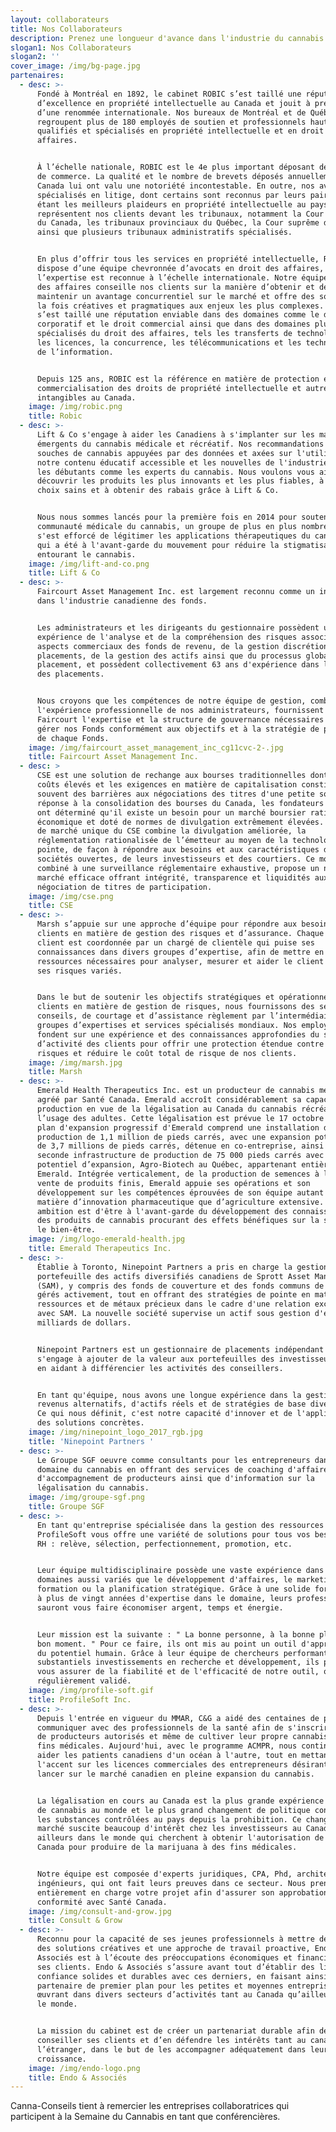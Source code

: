 ```yaml
---
layout: collaborateurs
title: Nos Collaborateurs
description: Prenez une longueur d'avance dans l'industrie du cannabis
slogan1: Nos Collaborateurs
slogan2: ''
cover_image: /img/bg-page.jpg
partenaires:
  - desc: >-
      Fondé à Montréal en 1892, le cabinet ROBIC s’est taillé une réputation
      d’excellence en propriété intellectuelle au Canada et jouit à présent
      d’une renommée internationale. Nos bureaux de Montréal et de Québec
      regroupent plus de 180 employés de soutien et professionnels hautement
      qualifiés et spécialisés en propriété intellectuelle et en droit des
      affaires.


      À l’échelle nationale, ROBIC est le 4e plus important déposant de marques
      de commerce. La qualité et le nombre de brevets déposés annuellement au
      Canada lui ont valu une notoriété incontestable. En outre, nos avocats
      spécialisés en litige, dont certains sont reconnus par leurs pairs comme
      étant les meilleurs plaideurs en propriété intellectuelle au pays,
      représentent nos clients devant les tribunaux, notamment la Cour fédérale
      du Canada, les tribunaux provinciaux du Québec, la Cour suprême du Canada
      ainsi que plusieurs tribunaux administratifs spécialisés.


      En plus d’offrir tous les services en propriété intellectuelle, ROBIC
      dispose d’une équipe chevronnée d’avocats en droit des affaires, dont
      l’expertise est reconnue à l’échelle internationale. Notre équipe en droit
      des affaires conseille nos clients sur la manière d’obtenir et de
      maintenir un avantage concurrentiel sur le marché et offre des solutions à
      la fois créatives et pragmatiques aux enjeux les plus complexes. Elle
      s’est taillé une réputation enviable dans des domaines comme le droit
      corporatif et le droit commercial ainsi que dans des domaines plus
      spécialisés du droit des affaires, tels les transferts de technologie et
      les licences, la concurrence, les télécommunications et les technologies
      de l’information.


      Depuis 125 ans, ROBIC est la référence en matière de protection et de
      commercialisation des droits de propriété intellectuelle et autres actifs
      intangibles au Canada.
    image: /img/robic.png
    title: Robic
  - desc: >-
      Lift & Co s'engage à aider les Canadiens à s'implanter sur les marchés
      émergents du cannabis médicale et récréatif. Nos recommandations sur les
      souches de cannabis appuyées par des données et axées sur l'utilisateur,
      notre contenu éducatif accessible et les nouvelles de l'industrie aideront
      les débutants comme les experts du cannabis. Nous voulons vous aider à
      découvrir les produits les plus innovants et les plus fiables, à faire des
      choix sains et à obtenir des rabais grâce à Lift & Co. 


      Nous nous sommes lancés pour la première fois en 2014 pour soutenir la
      communauté médicale du cannabis, un groupe de plus en plus nombreux qui
      s'est efforcé de légitimer les applications thérapeutiques du cannabis et
      qui a été à l'avant-garde du mouvement pour réduire la stigmatisation
      entourant le cannabis. 
    image: /img/lift-and-co.png
    title: Lift & Co
  - desc: >-
      Faircourt Asset Management Inc. est largement reconnu comme un innovateur
      dans l'industrie canadienne des fonds.


      Les administrateurs et les dirigeants du gestionnaire possèdent une grande
      expérience de l'analyse et de la compréhension des risques associés aux
      aspects commerciaux des fonds de revenu, de la gestion discrétionnaire des
      placements, de la gestion des actifs ainsi que du processus global de
      placement, et possèdent collectivement 63 ans d'expérience dans le secteur
      des placements.


      Nous croyons que les compétences de notre équipe de gestion, combinées à
      l'expérience professionnelle de nos administrateurs, fournissent à
      Faircourt l'expertise et la structure de gouvernance nécessaires pour
      gérer nos Fonds conformément aux objectifs et à la stratégie de placement
      de chaque Fonds.
    image: /img/faircourt_asset_management_inc_cg11cvc-2-.jpg
    title: Faircourt Asset Management Inc.
  - desc: >
      CSE est une solution de rechange aux bourses traditionnelles dont les
      coûts élevés et les exigences en matière de capitalisation constituent
      souvent des barrières aux négociations des titres d'une petite société. En
      réponse à la consolidation des bourses du Canada, les fondateurs du CSE
      ont déterminé qu'il existe un besoin pour un marché boursier rationalisé,
      économique et doté de normes de divulgation extrêmement élevées. Le modèle
      de marché unique du CSE combine la divulgation améliorée, la
      réglementation rationalisée de l’émetteur au moyen de la technologie de
      pointe, de façon à répondre aux besoins et aux caractéristiques des
      sociétés ouvertes, de leurs investisseurs et des courtiers. Ce modèle,
      combiné à une surveillance réglementaire exhaustive, propose un nouveau
      marché efficace offrant intégrité, transparence et liquidités aux fins de
      négociation de titres de participation.
    image: /img/cse.png
    title: CSE
  - desc: >-
      Marsh s’appuie sur une approche d’équipe pour répondre aux besoins des
      clients en matière de gestion des risques et d’assurance. Chaque relation
      client est coordonnée par un chargé de clientèle qui puise ses
      connaissances dans divers groupes d’expertise, afin de mettre en place les
      ressources nécessaires pour analyser, mesurer et aider le client à gérer
      ses risques variés.


      Dans le but de soutenir les objectifs stratégiques et opérationnels de nos
      clients en matière de gestion de risques, nous fournissons des services de
      conseils, de courtage et d’assistance règlement par l’intermédiaire de nos
      groupes d’expertises et services spécialisés mondiaux. Nos employés se
      fondent sur une expérience et des connaissances approfondies du secteur
      d’activité des clients pour offrir une protection étendue contre les
      risques et réduire le coût total de risque de nos clients.
    image: /img/marsh.jpg
    title: Marsh
  - desc: >-
      Emerald Health Therapeutics Inc. est un producteur de cannabis médical
      agréé par Santé Canada. Emerald accroît considérablement sa capacité de
      production en vue de la légalisation au Canada du cannabis récréatif à
      l’usage des adultes. Cette légalisation est prévue le 17 octobre 2018. Le
      plan d'expansion progressif d'Emerald comprend une installation de
      production de 1,1 million de pieds carrés, avec une expansion potentielle
      de 3,7 millions de pieds carrés, détenue en co-entreprise, ainsi qu'une
      seconde infrastructure de production de 75 000 pieds carrés avec un fort
      potentiel d’expansion, Agro-Biotech au Québec, appartenant entièrement à
      Emerald. Intégrée verticalement, de la production de semences à la mise en
      vente de produits finis, Emerald appuie ses opérations et son
      développement sur les compétences éprouvées de son équipe autant en
      matière d’innovation pharmaceutique que d’agriculture extensive. Notre
      ambition est d'être à l'avant-garde du développement des connaissances et
      des produits de cannabis procurant des effets bénéfiques sur la santé et
      le bien-être.
    image: /img/logo-emerald-health.jpg
    title: Emerald Therapeutics Inc.
  - desc: >-
      Établie à Toronto, Ninepoint Partners a pris en charge la gestion de
      portefeuille des actifs diversifiés canadiens de Sprott Asset Management
      (SAM), y compris des fonds de couverture et des fonds communs de placement
      gérés activement, tout en offrant des stratégies de pointe en matière de
      ressources et de métaux précieux dans le cadre d'une relation exclusive
      avec SAM. La nouvelle société supervise un actif sous gestion d'environ 3
      milliards de dollars.


      Ninepoint Partners est un gestionnaire de placements indépendant qui
      s'engage à ajouter de la valeur aux portefeuilles des investisseurs tout
      en aidant à différencier les activités des conseillers.


      En tant qu'équipe, nous avons une longue expérience dans la gestion de
      revenus alternatifs, d'actifs réels et de stratégies de base diversifiées.
      Ce qui nous définit, c'est notre capacité d'innover et de l'appliquer à
      des solutions concrètes. 
    image: /img/ninepoint_logo_2017_rgb.jpg
    title: 'Ninepoint Partners '
  - desc: >-
      Le Groupe SGF oeuvre comme consultants pour les entrepreneurs dans le
      domaine du cannabis en offrant des services de coaching d'affaires,
      d'accompagnement de producteurs ainsi que d'information sur la
      légalisation du cannabis.
    image: /img/groupe-sgf.png
    title: Groupe SGF
  - desc: >-
      En tant qu'entreprise spécialisée dans la gestion des ressources humaines,
      ProfileSoft vous offre une variété de solutions pour tous vos besoins en
      RH : relève, sélection, perfectionnement, promotion, etc.


      Leur équipe multidisciplinaire possède une vaste expérience dans des
      domaines aussi variés que le développement d'affaires, le marketing, la
      formation ou la planification stratégique. Grâce à une solide formation et
      à plus de vingt années d'expertise dans le domaine, leurs professionnels
      sauront vous faire économiser argent, temps et énergie.


      Leur mission est la suivante : " La bonne personne, à la bonne place, au
      bon moment. " Pour ce faire, ils ont mis au point un outil d'appréciation
      du potentiel humain. Grâce à leur équipe de chercheurs performants et à de
      substantiels investissements en recherche et développement, ils peuvent
      vous assurer de la fiabilité et de l'efficacité de notre outil, qui est
      régulièrement validé. 
    image: /img/profile-soft.gif
    title: ProfileSoft Inc.
  - desc: >-
      Depuis l'entrée en vigueur du MMAR, C&G a aidé des centaines de patients à
      communiquer avec des professionnels de la santé afin de s'inscrire auprès
      de producteurs autorisés et même de cultiver leur propre cannabis à des
      fins médicales. Aujourd'hui, avec le programme ACMPR, nous continuons à
      aider les patients canadiens d'un océan à l'autre, tout en mettant
      l'accent sur les licences commerciales des entrepreneurs désirant se
      lancer sur le marché canadien en pleine expansion du cannabis. 


      La légalisation en cours au Canada est la plus grande expérience fédérale
      de cannabis au monde et le plus grand changement de politique concernant
      les substances contrôlées au pays depuis la prohibition. Ce changement de
      marché suscite beaucoup d'intérêt chez les investisseurs au Canada et
      ailleurs dans le monde qui cherchent à obtenir l'autorisation de Santé
      Canada pour produire de la marijuana à des fins médicales. 


      Notre équipe est composée d'experts juridiques, CPA, Phd, architectes et
      ingénieurs, qui ont fait leurs preuves dans ce secteur. Nous prendrons
      entièrement en charge votre projet afin d'assurer son approbation et sa
      conformité avec Santé Canada. 
    image: /img/consult-and-grow.jpg
    title: Consult & Grow
  - desc: >-
      Reconnu pour la capacité de ses jeunes professionnels à mettre de l’avant
      des solutions créatives et une approche de travail proactive, Endo &
      Associés est à l’écoute des préoccupations économiques et financières de
      ses clients. Endo & Associés s’assure avant tout d’établir des liens de
      confiance solides et durables avec ces derniers, en faisant ainsi un
      partenaire de premier plan pour les petites et moyennes entreprises (PME)
      œuvrant dans divers secteurs d’activités tant au Canada qu’ailleurs dans
      le monde.


      La mission du cabinet est de créer un partenariat durable afin de
      conseiller ses clients et d’en défendre les intérêts tant au canada qu’à
      l’étranger, dans le but de les accompagner adéquatement dans leur
      croissance.
    image: /img/endo-logo.png
    title: Endo & Associés
---
```

Canna-Conseils tient à remercier les entreprises collaboratrices qui participent à la Semaine du Cannabis en tant que conférencières.
